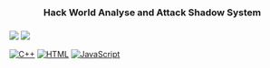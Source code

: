 
<h3 align="center">Hack World Analyse and Attack Shadow System</h3>
 <h3 align="center"><h3 align="center"></h3></h3>
</h3>
 
 
<img src="https://github-readme-stats.vercel.app/api?username=wizwaghan&&show_icons=true&count_private=true&theme=github_dark">
<img src="https://github-readme-stats.vercel.app/api/top-langs/?username=wizwaghan&layout=compact&theme=github_dark">


<p>
    <a href="#"><img alt="C++" src="https://img.shields.io/badge/C++%20-%2300599C.svg?logo=c%2B%2B&logoColor=white"></a>
    <a href="#"><img alt="HTML" src="https://img.shields.io/badge/HTML%20-%23E34F26.svg?logo=html5&logoColor=white"></a>
    <a href="#"><img alt="JavaScript" src="https://img.shields.io/badge/JavaScript%20-%23F7DF1E.svg?logo=javascript&logoColor=black"></a>
</p>

